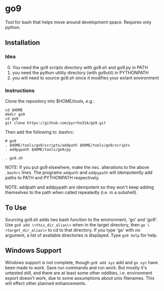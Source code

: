 # go9
Tool for bash that helps move around development space. Requires only python.

## Installation
### Idea

0. You need the go9 scripts directory with go9.sh and go9.py in PATH
1. you need the python utility directory (with go9util) in PYTHONPATH
2. you will need to source go9.sh since it modifies your extant environment

### Instructions

Clone the repository into $HOME/tools, e.g.:
```
cd $HOME
mkdir go9
cd go9
git clone https://github.com/pyrrho314/go9.git
```

Then add the following to
.bashrc:

```
# go9
. $HOME/tools/go9/scripts/addpath $HOME/tools/go9/scripts
. addpypath $HOME/tools/go9/py

. go9.sh
```

NOTE: If you put go9 elsewhere, make the nec. alterations to the above `.bashrc` lines. The programs `addpath` and `addpypath` will idempotently add paths to PATH and PYTHONPATH respectively.

NOTE: addpath and addpypath are idempotent so they won't keep adding themselves to the path when called repeatedly (i.e. in a subshell).

## To Use

Sourcing go9.sh adds two bash function to the environment, 'go' and 'go9'.  Use `go9 add \<this_dir_alias\>` when in the target directory, then `go \<target_dir_alias\>` to cd to that directory.  If you type 'go' with no argument, a list of available directories is displayed. Type `go9 help` for help.

## Windows Support

Windows support is not complete, though `go9 add xyz` add and `go xyz` have been made to work. Save run commands and run work. But mostly it's untested still, and there are at least some other oddities, i.e. environment export doesn't work, due to some assumptions about unix filenames. This will effect other planned enhancements.


